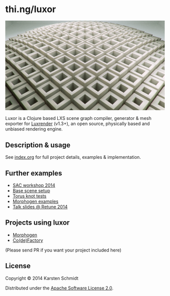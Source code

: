 # thi.ng/luxor

![Luxor test scene](assets/test-scene.jpg)

Luxor is a Clojure based LXS scene graph compiler, generator & mesh
exporter for [Luxrender](http://luxrender.net) (v1.3+), an
open source, physically based and unbiased rendering engine.

## Description & usage

See [index.org](src/index.org) for full project details, examples & implementation.

## Further examples

- [SAC workshop 2014](https://github.com/learn-postspectacular/sac-workshop-2014)
- [Base scene setup](src/scenes.org)
- [Torus knot tests](https://github.com/thi-ng/geom/blob/master/geom-types/src/ptf.org#luxor-torus-knot-examples)
- [Morphogen examples](https://github.com/thi-ng/morphogen/blob/develop/src/examples.org)
- [Talk slides @ Retune 2014](http://media.thi.ng/2014/talks/we-are-the-incanters/index.html)

## Projects using luxor

- [Morphogen](http://thi.ng/morphogen)
- [Co(de)Factory](https://github.com/postspectacular/devart-codefactory)

(Please send PR if you want your project included here)

## License

Copyright © 2014 Karsten Schmidt

Distributed under the [Apache Software License 2.0](http://www.apache.org/licenses/LICENSE-2.0).
